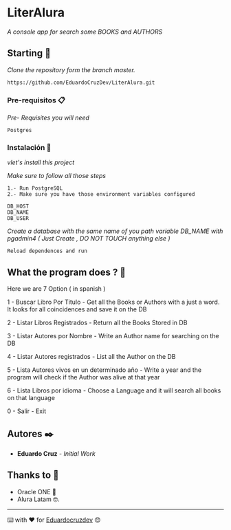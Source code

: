 # LiterAlura

_A console app for search some BOOKS and AUTHORS_

## Starting 🚀

_Clone the repository form the branch master._
```
https://github.com/EduardoCruzDev/LiterAlura.git
```


### Pre-requisitos 📋

_Pre- Requisites you will need_

```
Postgres
```

### Instalación 🔧

_vlet's install this project_

_Make sure to follow all those steps_

```
1.- Run PostgreSQL
2.- Make sure you have those environment variables configured

DB_HOST
DB_NAME
DB_USER
```

_Create a database with the same name of you path variable DB_NAME with pgadmin4 ( Just Create , DO NOT TOUCH anything else )_

```
Reload dependences and run

```



## What the program does ? 🚀

Here we are 7 Option ( in spanish )

1 - Buscar Libro Por Titulo - 
Get all the Books or Authors with a just a word. It looks for all coincidences and save it on the DB

2 - Listar Libros Registrados - 
Return all the Books Stored in DB

3 - Listar Autores por Nombre - 
Write an Author name for searching on the DB

4 - Listar Autores registrados - 
List all the Author on the DB

5 - Lista Autores vivos en un determinado año - 
Write a year and the program will check if the Author was alive at that year

6 - Lista Libros por idioma - 
Choose a Language and it will search all books on that language

0 - Salir - 
Exit


## Autores ✒️


* **Eduardo Cruz** - *Initial Work* 



## Thanks to 🎁

* Oracle ONE 📢
* Alura Latam 🤓.


---
⌨️ with ❤️ for [Eduardocruzdev](https://github.com/eduardoCruzDev) 😊
